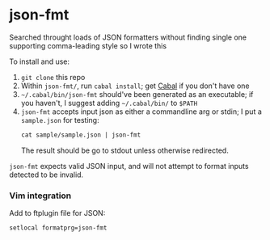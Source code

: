 # json-fmt

Searched throught loads of JSON formatters without finding single one supporting comma-leading style so I wrote this

To install and use:

1.  `git clone` this repo
2.  Within `json-fmt/`, run `cabal install`; get [Cabal](https://cabal.readthedocs.io/en/3.6/) if you don't have one
3.  `~/.cabal/bin/json-fmt` should've been generated as an executable; if you haven't, I suggest adding `~/.cabal/bin/` to `$PATH`
4.  `json-fmt` accepts input json as either a commandline arg or stdin; I put a `sample.json` for testing:
    ```txt
    cat sample/sample.json | json-fmt
    ```
    The result should be go to stdout unless otherwise redirected.

`json-fmt` expects valid JSON input, and will not attempt to format inputs detected to be invalid.

### Vim integration

Add to ftplugin file for JSON:

```vim
setlocal formatprg=json-fmt
```
